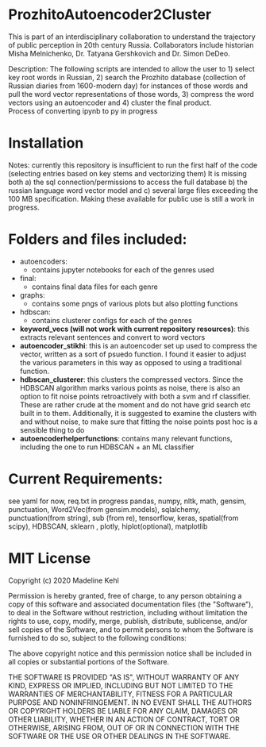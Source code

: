 # ProzhitoAutoencoder2Cluster

This is part of an interdisciplinary collaboration to understand the trajectory of public perception in 20th century Russia. Collaborators include historian Misha Melnichenko, Dr. Tatyana Gershkovich and Dr. Simon DeDeo.

Description:  The following scripts are intended to allow the user to 1) select key root words in Russian, 2) search the Prozhito database (collection of Russian diaries from 1600-modern day) for instances of those words and pull the word vector representations of those words, 3) compress the word vectors using an autoencoder and 4) cluster the final product.   
Process of converting ipynb to py in progress
# Installation
        
Notes: currently this repository is insufficient to run the first half of the code (selecting entries based on key stems and vectorizing them) It is missing both a) the sql connection/permissions to access the full database b) the russian language word vector model and c) several large files exceeding the 100 MB specification. Making these available for public use is still a work in progress.

# Folders and files included:
* autoencoders:
    * contains jupyter notebooks for each of the genres used 
* final:
    * contains final data files for each genre
* graphs:
    * contains some pngs of various plots but also plotting functions
* hdbscan:
    * contains clusterer configs for each of the genres
* **keyword_vecs (will not work with current repository resources)**: this extracts relevant sentences and convert to word vectors
* **autoencoder_stikhi**:  this is an autoencoder set up used to compress the vector, written as a sort of psuedo function.  I found it easier to adjust the various parameters in this way as opposed to using a traditional function.
* **hdbscan_clusterer**:  this clusters the compressed vectors.  Since the HDBSCAN algorithm marks various points as noise, there is also an option to fit noise points retroactively with both a svm and rf classifier.  These are rather crude at the moment and do not have grid search etc built in to them.  Additionally, it is suggested to examine the clusters with and without noise, to make sure that fitting the noise points post hoc is a sensible thing to do
* **autoencoderhelperfunctions**:  contains many relevant functions, including the one to run HDBSCAN + an ML classifier

# Current Requirements:
see yaml for now, req.txt in progress
pandas, numpy, nltk, math, gensim, punctuation, Word2Vec(from gensim.models), sqlalchemy, punctuation(from string), sub (from re), tensorflow, keras, spatial(from scipy), HDBSCAN, sklearn , plotly, hiplot(optional), matplotlib



# MIT License

Copyright (c) 2020 Madeline Kehl

Permission is hereby granted, free of charge, to any person obtaining a copy
of this software and associated documentation files (the "Software"), to deal
in the Software without restriction, including without limitation the rights
to use, copy, modify, merge, publish, distribute, sublicense, and/or sell
copies of the Software, and to permit persons to whom the Software is
furnished to do so, subject to the following conditions:

The above copyright notice and this permission notice shall be included in all
copies or substantial portions of the Software.

THE SOFTWARE IS PROVIDED "AS IS", WITHOUT WARRANTY OF ANY KIND, EXPRESS OR
IMPLIED, INCLUDING BUT NOT LIMITED TO THE WARRANTIES OF MERCHANTABILITY,
FITNESS FOR A PARTICULAR PURPOSE AND NONINFRINGEMENT. IN NO EVENT SHALL THE
AUTHORS OR COPYRIGHT HOLDERS BE LIABLE FOR ANY CLAIM, DAMAGES OR OTHER
LIABILITY, WHETHER IN AN ACTION OF CONTRACT, TORT OR OTHERWISE, ARISING FROM,
OUT OF OR IN CONNECTION WITH THE SOFTWARE OR THE USE OR OTHER DEALINGS IN THE
SOFTWARE.
